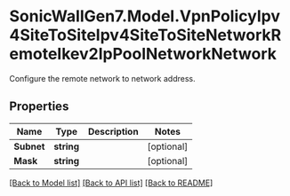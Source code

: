 # SonicWallGen7.Model.VpnPolicyIpv4SiteToSiteIpv4SiteToSiteNetworkRemoteIkev2IpPoolNetworkNetwork
Configure the remote network to network address.

## Properties

Name | Type | Description | Notes
------------ | ------------- | ------------- | -------------
**Subnet** | **string** |  | [optional] 
**Mask** | **string** |  | [optional] 

[[Back to Model list]](../README.md#documentation-for-models) [[Back to API list]](../README.md#documentation-for-api-endpoints) [[Back to README]](../README.md)

